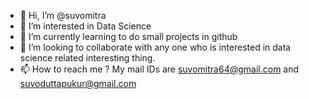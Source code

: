 - 👋 Hi, I’m @suvomitra
- 👀 I’m interested in Data Science
- 🌱 I’m currently learning to do small projects in github
- 💞️ I’m looking to collaborate with any one who is interested in data science related interesting thing.
- 📫 How to reach me ? My mail IDs are suvomitra64@gmail.com and suvoduttapukur@gmail.com

<!---
suvomitra/suvomitra is a ✨ special ✨ repository because its `README.md` (this file) appears on your GitHub profile.
You can click the Preview link to take a look at your changes.
--->
